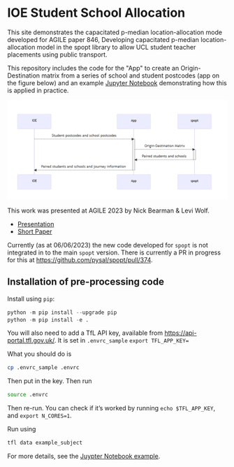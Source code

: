 # IOE Student School Allocation

This site demonstrates the capacitated p-median location-allocation mode developed for AGILE paper 846, Developing capacitated p-median location-allocation model in the spopt library to allow UCL student
teacher placements using public transport.

This repository includes the code for the "App" to create an Origin-Destination matrix from a series of school and student postcodes (app on the figure below) and an example [Jupyter Notebook](reproducible-example.ipynb) demonstrating how this is applied in practice.

![](agile/mermaid-flowchart.png)

This work was presented at AGILE 2023 by Nick Bearman & Levi Wolf.

- [Presentation](agile/presentation.pdf)
- [Short Paper](agile/short-paper.pdf)

Currently (as at 06/06/2023) the new code developed for `spopt` is not integrated in to the main `spopt` version. There is currently a PR in progress for this at https://github.com/pysal/spopt/pull/374.

## Installation of pre-processing code

Install using `pip`:

```python
python -m pip install --upgrade pip
python -m pip install -e .
```

You will also need to add a TfL API key, available from
<https://api-portal.tfl.gov.uk/>. It is set in `.envrc_sample` `export TFL_APP_KEY=`

What you should do is

```sh
cp .envrc_sample .envrc
```

Then put in the key. Then run

```sh
source .envrc
```

Then re-run. You can check if it’s worked by running
`echo $TFL_APP_KEY`, and `export N_CORES=1`.

Run using

```sh
tfl data example_subject
```

For more details, see the [Juypter Notebook example](reproducible-example.ipynb).
